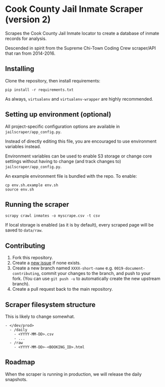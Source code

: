 # Cook County Jail Inmate Scraper (version 2)

Scrapes the Cook County Jail Inmate locator to create a database of inmate records for analysis.

Descended in spirit from the Supreme Chi-Town Coding Crew scraper/API that ran from 2014-2016.

## Installing

Clone the repository, then install requirements:

```
pip install -r requirements.txt
```

As always, `virtualenv` and `virtualenv-wrapper` are highly recommended.

## Setting up environment (optional)

All project-specific configuration options are available in `jailscraper/app_config.py`.

Instead of directly editing this file, you are encouraged to use environment variables instead.

Environment variables can be used to enable S3 storage or change core settings without having to change (and track changes to) `jailscraper/app_config.py`.

An example environment file is bundled with the repo. To enable:
```
cp env.sh.example env.sh
source env.sh
```

## Running the scraper

```
scrapy crawl inmates -o myscrape.csv -t csv
```

If local storage is enabled (as it is by default), every scraped page will be saved to `data/raw`.

## Contributing

1. Fork this repository.
2. Create a [new issue](https://github.com/propublica/cookcountyjail2/issues/new) if none exists.
3. Create a new branch named `XXXX-short-name` e.g. `0019-document-contributing`, commit your changes to the branch, and push to your fork. (You can use `git push -u` to automatically create the new upstream branch).
4. Create a pull request back to the main repository.

## Scraper filesystem structure

This is likely to change somewhat.

```
- </dev/prod>
  - /daily
    - <YYYY-MM-DD>.csv
    - ...
  - /raw
    - <YYYY-MM-DD>-<BOOKING_ID>.html
```

## Roadmap

When the scraper is running in production, we will release the daily snapshots.
